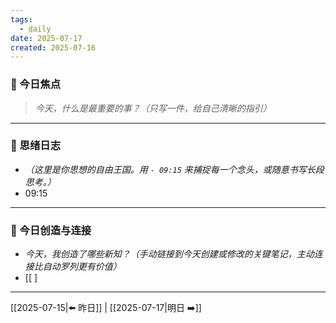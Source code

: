 ```yaml
---
tags:
  - daily
date: 2025-07-17
created: 2025-07-16
---
```

### 🎯 今日焦点
> *今天，什么是最重要的事？（只写一件，给自己清晰的指引）*
> 

---
### 🌊 思绪日志
* *（这里是你思想的自由王国。用 `- 09:15` 来捕捉每一个念头，或随意书写长段思考。）*
* 09:15 

---

### 🌱 今日创造与连接
* *今天，我创造了哪些新知？（手动链接到今天创建或修改的关键笔记，主动连接比自动罗列更有价值）*
* [[ ]
---

[[2025-07-15|⬅️ 昨日]] | [[2025-07-17|明日 ➡️]]
